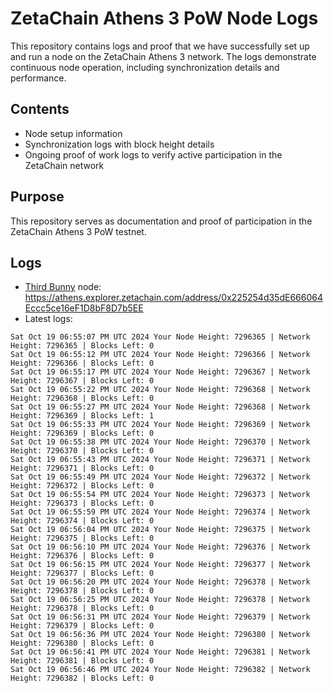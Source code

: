 # ZetaChain Athens 3 PoW Node Logs
This repository contains logs and proof that we have successfully set up and run a node on the ZetaChain Athens 3 network. The logs demonstrate continuous node operation, including synchronization details and performance.

## Contents
- Node setup information
- Synchronization logs with block height details
- Ongoing proof of work logs to verify active participation in the ZetaChain network

## Purpose
This repository serves as documentation and proof of participation in the ZetaChain Athens 3 PoW testnet.

## Logs

- [Third Bunny](https://thirdbunny.xyz/) node: https://athens.explorer.zetachain.com/address/0x225254d35dE666064Eccc5ce16eF1D8bF8D7b5EE
- Latest logs:
```
Sat Oct 19 06:55:07 PM UTC 2024 Your Node Height: 7296365 | Network Height: 7296365 | Blocks Left: 0
Sat Oct 19 06:55:12 PM UTC 2024 Your Node Height: 7296366 | Network Height: 7296366 | Blocks Left: 0
Sat Oct 19 06:55:17 PM UTC 2024 Your Node Height: 7296367 | Network Height: 7296367 | Blocks Left: 0
Sat Oct 19 06:55:22 PM UTC 2024 Your Node Height: 7296368 | Network Height: 7296368 | Blocks Left: 0
Sat Oct 19 06:55:27 PM UTC 2024 Your Node Height: 7296368 | Network Height: 7296369 | Blocks Left: 1
Sat Oct 19 06:55:33 PM UTC 2024 Your Node Height: 7296369 | Network Height: 7296369 | Blocks Left: 0
Sat Oct 19 06:55:38 PM UTC 2024 Your Node Height: 7296370 | Network Height: 7296370 | Blocks Left: 0
Sat Oct 19 06:55:43 PM UTC 2024 Your Node Height: 7296371 | Network Height: 7296371 | Blocks Left: 0
Sat Oct 19 06:55:49 PM UTC 2024 Your Node Height: 7296372 | Network Height: 7296372 | Blocks Left: 0
Sat Oct 19 06:55:54 PM UTC 2024 Your Node Height: 7296373 | Network Height: 7296373 | Blocks Left: 0
Sat Oct 19 06:55:59 PM UTC 2024 Your Node Height: 7296374 | Network Height: 7296374 | Blocks Left: 0
Sat Oct 19 06:56:04 PM UTC 2024 Your Node Height: 7296375 | Network Height: 7296375 | Blocks Left: 0
Sat Oct 19 06:56:10 PM UTC 2024 Your Node Height: 7296376 | Network Height: 7296376 | Blocks Left: 0
Sat Oct 19 06:56:15 PM UTC 2024 Your Node Height: 7296377 | Network Height: 7296377 | Blocks Left: 0
Sat Oct 19 06:56:20 PM UTC 2024 Your Node Height: 7296378 | Network Height: 7296378 | Blocks Left: 0
Sat Oct 19 06:56:25 PM UTC 2024 Your Node Height: 7296378 | Network Height: 7296378 | Blocks Left: 0
Sat Oct 19 06:56:31 PM UTC 2024 Your Node Height: 7296379 | Network Height: 7296379 | Blocks Left: 0
Sat Oct 19 06:56:36 PM UTC 2024 Your Node Height: 7296380 | Network Height: 7296380 | Blocks Left: 0
Sat Oct 19 06:56:41 PM UTC 2024 Your Node Height: 7296381 | Network Height: 7296381 | Blocks Left: 0
Sat Oct 19 06:56:46 PM UTC 2024 Your Node Height: 7296382 | Network Height: 7296382 | Blocks Left: 0
```
